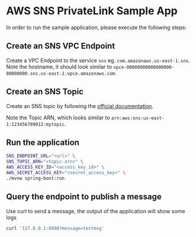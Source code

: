 # AWS SNS PrivateLink Sample App

In order to run the sample application, please execute the following steps:

## Create an SNS VPC Endpoint
Create a VPC Endpoint to the service `sns` eg. `com.amazonaws.us-east-1.sns`.
Note the hostname, it should look similar to `vpce-00000000000000000-00000000.sns.us-east-1.vpce.amazonaws.com`.

## Create an SNS Topic
Create an SNS topic by following the [official documentation](https://docs.aws.amazon.com/sns/latest/dg/sns-create-topic.html).

Note the Topic ARN, which looks similar to `arn:aws:sns:us-east-1:123456789012:mytopic`.

## Run the application

```bash
SNS_ENDPOINT_URL="<url>" \
SNS_TOPIC_ARN="<topic-arn>" \
AWS_ACCESS_KEY_ID="<access_key_id>" \
AWS_SECRET_ACCESS_KEY="<secret_access_key>" \
./mvnw spring-boot:run
```

## Query the endpoint to publish a message
Use curl to send a message, the output of the application will show some logs
```bash
curl '127.0.0.1:8080?message=testmsg'
```